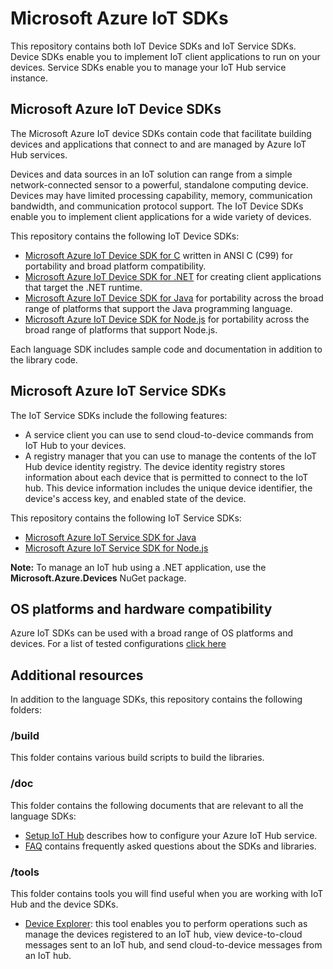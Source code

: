 # Microsoft Azure IoT SDKs

This repository contains both IoT Device SDKs and IoT Service SDKs. Device SDKs enable you to implement IoT client applications to run on your devices. Service SDKs enable you to manage your IoT Hub service instance.




## Microsoft Azure IoT Device SDKs

The Microsoft Azure IoT device SDKs contain code that facilitate building devices and applications that connect to and are managed by Azure IoT Hub services.

Devices and data sources in an IoT solution can range from a simple network-connected sensor to a powerful, standalone computing device. Devices may have limited processing capability, memory, communication bandwidth, and communication protocol support. The IoT Device SDKs enable you to implement client applications for a wide variety of devices.

This repository contains the following IoT Device SDKs:

- [Microsoft Azure IoT Device SDK for C](c/readme.md) written in ANSI C (C99) for portability and broad platform compatibility.
- [Microsoft Azure IoT Device SDK for .NET](csharp/readme.md) for creating client applications that target the .NET runtime.
- [Microsoft Azure IoT Device SDK for Java](java/device/readme.md) for portability across the broad range of platforms that support the Java programming language.
- [Microsoft Azure IoT Device SDK for Node.js](node/device/readme.md) for portability across the broad range of platforms that support Node.js.

Each language SDK includes sample code and documentation in addition to the library code.

## Microsoft Azure IoT Service SDKs

The IoT Service SDKs include the following features:
- A service client you can use to send cloud-to-device commands from IoT Hub to your devices.
- A registry manager that you can use to manage the contents of the IoT Hub device identity registry. The device identity registry stores information about each device that is permitted to connect to the IoT hub. This device information includes the unique device identifier, the device's access key, and enabled state of the device.

This repository contains the following IoT Service SDKs:

- [Microsoft Azure IoT Service SDK for Java](java/service/readme.md)
- [Microsoft Azure IoT Service SDK for Node.js](node/service/readme.md)

**Note:** To manage an IoT hub using a .NET application, use the **Microsoft.Azure.Devices** NuGet package.

## OS platforms and hardware compatibility

Azure IoT SDKs can be used with a broad range of OS platforms and devices. For a list of tested configurations [click here](doc/tested_configurations.md)

## Additional resources

In addition to the language SDKs, this repository contains the following folders:

### /build

This folder contains various build scripts to build the libraries.

### /doc

This folder contains the following documents that are relevant to all the language SDKs:

- [Setup IoT Hub](doc/setup_iothub.md) describes how to configure your Azure IoT Hub service.
- [FAQ](doc/faq.md) contains frequently asked questions about the SDKs and libraries.

### /tools

This folder contains tools you will find useful when you are working with IoT Hub and the device SDKs.

- [Device Explorer](tools/DeviceExplorer/doc/how_to_use_device_explorer.md): this tool enables you to perform operations such as manage the devices registered to an IoT hub, view device-to-cloud messages sent to an IoT hub, and send cloud-to-device messages from an IoT hub.

